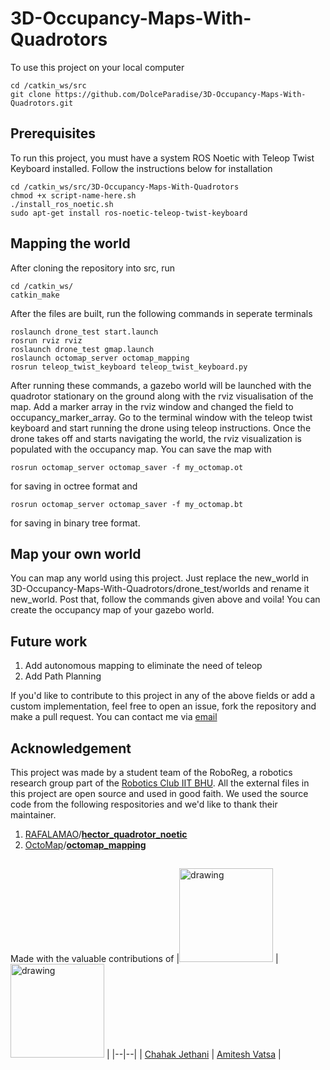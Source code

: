 ﻿# 3D-Occupancy-Maps-With-Quadrotors
To use this project on your local computer

    cd /catkin_ws/src
    git clone https://github.com/DolceParadise/3D-Occupancy-Maps-With-Quadrotors.git

## Prerequisites
To run this project, you must have a system ROS Noetic with Teleop Twist Keyboard installed. Follow the instructions below for installation

    cd /catkin_ws/src/3D-Occupancy-Maps-With-Quadrotors
    chmod +x script-name-here.sh
    ./install_ros_noetic.sh
    sudo apt-get install ros-noetic-teleop-twist-keyboard

## Mapping the world

After cloning the repository into src, run 

    cd /catkin_ws/ 
    catkin_make
 
 After the files are built, run the following commands in seperate terminals 

    roslaunch drone_test start.launch
    rosrun rviz rviz
    roslaunch drone_test gmap.launch
    roslaunch octomap_server octomap_mapping
    rosrun teleop_twist_keyboard teleop_twist_keyboard.py

After running these commands, a gazebo world will be launched with the quadrotor stationary on the ground along with the rviz visualisation of the map. Add a marker array in the rviz window and changed the field to occupancy_marker_array. Go to the terminal window with the teleop twist keyboard and start running the drone using teleop instructions. Once the drone takes off and starts navigating the world, the rviz visualization is populated with the occupancy map. You can save the map with 

    rosrun octomap_server octomap_saver -f my_octomap.ot
   for saving in octree format and 

    rosrun octomap_server octomap_saver -f my_octomap.bt
   for saving in binary tree format. 

## Map your own world 
You can map any world using this project. Just replace the new_world in 3D-Occupancy-Maps-With-Quadrotors/drone_test/worlds and rename it new_world. Post that, follow the commands given above and voila! You can create the occupancy map of your gazebo world. 
## Future work

 1. Add autonomous mapping to eliminate the need of teleop
 2. Add Path Planning 

If you'd like to contribute to this project in any of the above fields or add a custom implementation, feel free to open an issue, fork the repository and make a pull request. You can contact me via [email](mailto:pratikmsr@outlook.com)

## Acknowledgement

This project was made by a student team of the RoboReg, a robotics research group part of the [Robotics Club IIT BHU](https://github.com/Robotics-Club-IIT-BHU). All the external files in this project are open source and used in good faith. We used the source code from the following respositories and we'd like to thank their maintainer. 

 1. [RAFALAMAO](https://github.com/RAFALAMAO)/**[hector_quadrotor_noetic](https://github.com/RAFALAMAO/hector_quadrotor_noetic)**
 2. [OctoMap](https://github.com/OctoMap)/**[octomap_mapping](https://github.com/OctoMap/octomap_mapping)**

## 
Made with the valuable contributions of 
|<img src="https://avatars.githubusercontent.com/u/77875542?v=4" alt="drawing" width="150"/> | <img src="https://avatars.githubusercontent.com/u/96468536?v=4" alt="drawing" width="150"/> | 
|--|--|
| [Chahak Jethani](https://github.com/sherlockholmes1603) | [Amitesh Vatsa](https://github.com/vtsamit) |

